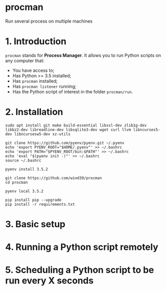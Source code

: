 # procman

Run several process on multiple machines

# 1. Introduction

`procman` stands for **Process Manager**. It allows you to run Python scripts on
any computer that:

- You have access to;
- Has Python >= 3.5 installed;
- Has `procman` installed;
- Has `procman listener` running;
- Has the Python script of interest in the folder `procman/run`.

# 2. Installation

```
sudo apt install git make build-essential libssl-dev zlib1g-dev libbz2-dev libreadline-dev libsqlite3-dev wget curl llvm libncurses5-dev libncursesw5-dev xz-utils

git clone https://github.com/pyenv/pyenv.git ~/.pyenv
echo 'export PYENV_ROOT="$HOME/.pyenv"' >> ~/.bashrc
echo 'export PATH="$PYENV_ROOT/bin:$PATH"' >> ~/.bashrc
echo 'eval "$(pyenv init -)"' >> ~/.bashrc
source ~/.bashrc

pyenv install 3.5.2

git clone https://github.com/wind39/procman
cd procman

pyenv local 3.5.2

pip install pip --upgrade
pip install -r requirements.txt
```

# 3. Basic setup

# 4. Running a Python script remotely

# 5. Scheduling a Python script to be run every X seconds
